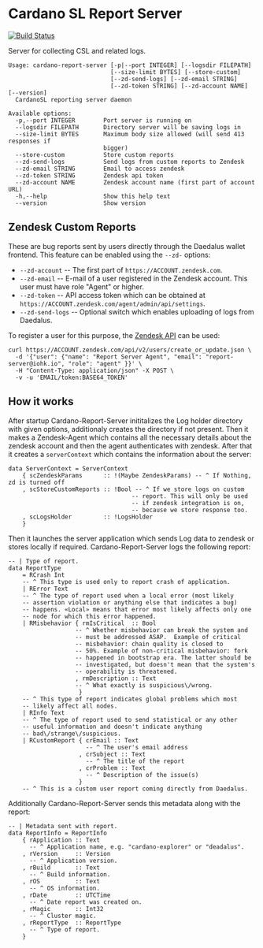Cardano SL Report Server
========================

[![Build Status](https://travis-ci.org/input-output-hk/cardano-report-server.svg?branch=master)](https://travis-ci.org/input-output-hk/cardano-report-server)

Server for collecting CSL and related logs.

```
Usage: cardano-report-server [-p|--port INTEGER] [--logsdir FILEPATH]
                             [--size-limit BYTES] [--store-custom]
                             [--zd-send-logs] [--zd-email STRING]
                             [--zd-token STRING] [--zd-account NAME] [--version]
  CardanoSL reporting server daemon

Available options:
  -p,--port INTEGER        Port server is running on
  --logsdir FILEPATH       Directory server will be saving logs in
  --size-limit BYTES       Maximum body size allowed (will send 413 responses if
                           bigger)
  --store-custom           Store custom reports
  --zd-send-logs           Send logs from custom reports to Zendesk
  --zd-email STRING        Email to access zendesk
  --zd-token STRING        Zendesk api token
  --zd-account NAME        Zendesk account name (first part of account URL)
  -h,--help                Show this help text
  --version                Show version
```

Zendesk Custom Reports
----------------------

These are bug reports sent by users directly through the Daedalus
wallet frontend. This feature can be enabled using the `--zd-`
options:

 * `--zd-account` -- The first part of `https://ACCOUNT.zendesk.com`.
 * `--zd-email` -- E-mail of a user registered in the Zendesk
   account. This user must have role "Agent" or higher.
 * `--zd-token` -- API access token which can be obtained at
   `https://ACCOUNT.zendesk.com/agent/admin/api/settings`.
 * `--zd-send-logs` -- Optional switch which enables uploading of logs
   from Daedalus.

To register a user for this purpose, the [Zendesk API][1] can be used:

```
curl https://ACCOUNT.zendesk.com/api/v2/users/create_or_update.json \
  -d '{"user": {"name": "Report Server Agent", "email": "report-server@iohk.io", "role": "agent" }}' \
  -H "Content-Type: application/json" -X POST \
  -v -u 'EMAIL/token:BASE64_TOKEN'
```
How it works 
------------
After startup Cardano-Report-Server inititalizes the Log holder directory
with given options, additionaly creates the directory if not present. Then
it makes a Zendesk-Agent which contains all the necessary details about the
zendesk account and then the agent authenticates with zendesk. After that it
creates a `serverContext` which contains the information about the server:
```
data ServerContext = ServerContext
    { scZendeskParams      :: !(Maybe ZendeskParams) -- ^ If Nothing, zd is turned off
    , scStoreCustomReports :: !Bool -- ^ If we store logs on custom
                                   -- report. This will only be used
                                   -- if zendesk integration is on,
                                   -- because we store response too.
    , scLogsHolder         :: !LogsHolder
    }
```
Then it launches the server application which sends Log data to zendesk or
stores locally if required. Cardano-Report-Server logs the following report:
```
-- | Type of report.
data ReportType
    = RCrash Int
    -- ^ This type is used only to report crash of application.
    | RError Text
    -- ^ The type of report used when a local error (most likely
    -- assertion violation or anything else that indicates a bug)
    -- happens. «Local» means that error most likely affects only one
    -- node for which this error happened.
    | RMisbehavior { rmIsCritical  :: Bool
                   -- ^ Whether misbehavior can break the system and
                   -- must be addressed ASAP.  Example of critical
                   -- misbehavior: chain quality is closed to
                   -- 50%. Example of non-critical misbehavior: fork
                   -- happened in bootstrap era. The latter should be
                   -- investigated, but doesn't mean that the system's
                   -- operability is threatened.
                   , rmDescription :: Text
                   -- ^ What exactly is suspicious\/wrong.
                    }
    -- ^ This type of report indicates global problems which most
    -- likely affect all nodes.
    | RInfo Text
    -- ^ The type of report used to send statistical or any other
    -- useful information and doesn't indicate anything
    -- bad\/strange\/suspicious.
    | RCustomReport { crEmail :: Text
                      -- ^ The user's email address
                    , crSubject :: Text
                      -- ^ The title of the report
                    , crProblem :: Text
                      -- ^ Description of the issue(s)
                    }
    -- ^ This is a custom user report coming directly from Daedalus.
```
Additionally Cardano-Report-Server sends this metadata along with the report:
```
-- | Metadata sent with report.
data ReportInfo = ReportInfo
    { rApplication :: Text
      -- ^ Application name, e.g. "cardano-explorer" or "deadalus".
    , rVersion     :: Version
      -- ^ Application version.
    , rBuild       :: Text
      -- ^ Build information.
    , rOS          :: Text
      -- ^ OS information.
    , rDate        :: UTCTime
      -- ^ Date report was created on.
    , rMagic       :: Int32
      -- ^ Cluster magic.
    , rReportType  :: ReportType
      -- ^ Type of report.
    }
```
[1]: https://developer.zendesk.com/rest_api/docs/core/users#create-user
